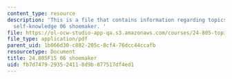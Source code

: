 ```yaml
---
content_type: resource
description: 'This is a file that contains information regarding topics in epistemology:
  self-knowledge 06 shoemaker. '
file: https://ol-ocw-studio-app-qa.s3.amazonaws.com/courses/24-805-topics-in-epistemology-self-knowledge-fall-2015/fb7d7479293524118d9b877517df4ed1_MIT24_805F15_06Shoe.pdf
file_type: application/pdf
parent_uid: 1b066d30-c882-205c-8cf4-76dcc44ccafb
resourcetype: Document
title: 24.805F15 06 shoemaker
uid: fb7d7479-2935-2411-8d9b-877517df4ed1
---
```

